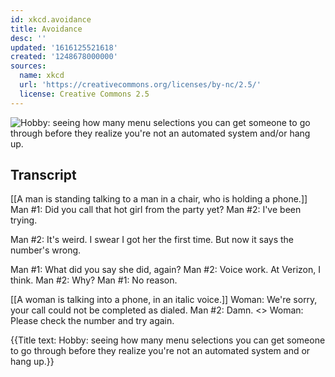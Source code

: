 ```yaml
---
id: xkcd.avoidance
title: Avoidance
desc: ''
updated: '1616125521618'
created: '1248678000000'
sources:
  name: xkcd
  url: 'https://creativecommons.org/licenses/by-nc/2.5/'
  license: Creative Commons 2.5
---
```

![Hobby: seeing how many menu selections you can get someone to go through before they realize you're not an automated system and/or hang up.](https://imgs.xkcd.com/comics/avoidance.png)

## Transcript
[[A man is standing talking to a man in a chair, who is holding a phone.]]
Man #1: Did you call that hot girl from the party yet?
Man #2: I've been trying.

Man #2: It's weird. I swear I got her the first time.  But now it says the number's wrong.

Man #1: What did you say she did, again? 
Man #2: Voice work. At Verizon, I think.
Man #2: Why?
Man #1: No reason.

[[A woman is talking into a phone, in an italic voice.]]
Woman: We're sorry, your call could not be completed as dialed.
Man #2: Damn.
<<Click>>
Woman: Please check the number and try again.

{{Title text: Hobby: seeing how many menu selections you can get someone to go through before they realize you're not an automated system and
or hang up.}}
